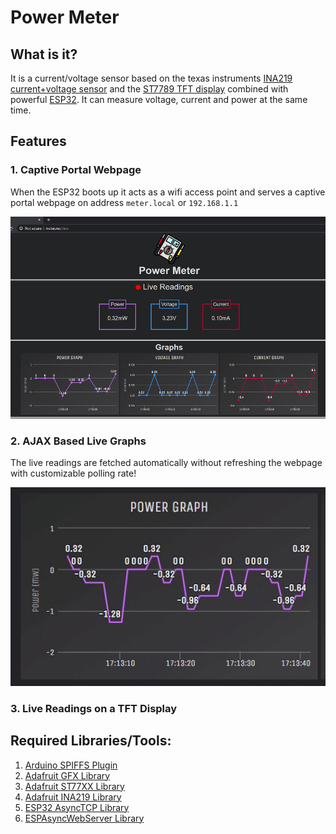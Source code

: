 # Power Meter

## What is it?

It is a current/voltage sensor based on the texas instruments [INA219 current+voltage sensor](https://www.ti.com/product/INA219) and the [ST7789 TFT display](https://www.adafruit.com/product/3787) combined with powerful [ESP32](https://www.espressif.com/en/products/socs/esp32/overview). It can measure voltage, current and power at the same time.

## Features

### 1. Captive Portal Webpage

When the ESP32 boots up it acts as a wifi access point and serves a captive portal webpage on address `meter.local` or `192.168.1.1`

![1](https://raw.githubusercontent.com/shreyask21/powermeter/master/img/webpage.png)

### 2. AJAX Based Live Graphs

The live readings are fetched automatically without refreshing the webpage with customizable polling rate!

![2](https://raw.githubusercontent.com/shreyask21/powermeter/master/img/graph.gif)

### 3. Live Readings on a TFT Display

## Required Libraries/Tools:

1. [Arduino SPIFFS Plugin](https://github.com/me-no-dev/arduino-esp32fs-plugin)
2. [Adafruit GFX Library](https://github.com/adafruit/Adafruit-GFX-Library)
3. [Adafruit ST77XX Library](https://github.com/adafruit/Adafruit-ST7735-Library)
4. [Adafruit INA219 Library](https://github.com/adafruit/Adafruit_INA219)
5. [ESP32 AsyncTCP Library](https://github.com/me-no-dev/AsyncTCP)
6. [ESPAsyncWebServer Library](https://github.com/me-no-dev/ESPAsyncWebServer)
